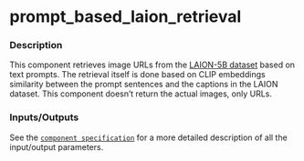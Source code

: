 # prompt_based_laion_retrieval

### Description
This component retrieves image URLs from the [LAION-5B dataset](https://laion.ai/blog/laion-5b/) based on text prompts. The retrieval itself is done based on CLIP embeddings similarity between the prompt sentences and the captions in the LAION dataset. This component doesn’t return the actual images, only URLs.

### **Inputs/Outputs**

See the [`component specification`](fondant_component.yaml) for a more detailed description of all the input/output parameters. 

